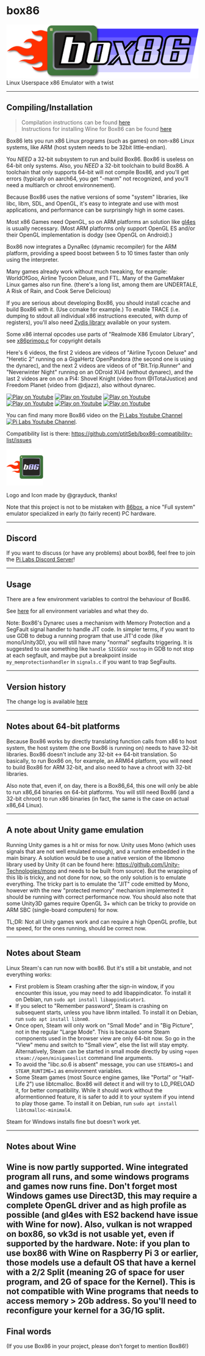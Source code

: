 # box86

![Official logo](img/Box86Logo.png "Official Logo")
Linux Userspace x86 Emulator with a twist

----

Compiling/Installation
----
> Compilation instructions can be found [here](COMPILE.md)  
> Instructions for installing Wine for Box86 can be found [here](X86WINE.md)  

Box86 lets you run x86 Linux programs (such as games) on non-x86 Linux systems, like ARM (host system needs to be 32bit little-endian).

You *NEED* a 32-bit subsystem to run and build Box86. Box86 is useless on 64-bit only systems. Also, you *NEED* a 32-bit toolchain to build Box86. A toolchain that only supports 64-bit will not compile Box86, and you'll get errors (typically on aarch64, you get "-marm" not recognized, and you'll need a multiarch or chroot environnement).

Because Box86 uses the native versions of some "system" libraries, like libc, libm, SDL, and OpenGL, it's easy to integrate and use with most applications, and performance can be surprisingly high in some cases.

Most x86 Games need OpenGL, so on ARM platforms an solution like [gl4es](https://github.com/ptitSeb/gl4es) is usually necessary. (Most ARM platforms only support OpenGL ES and/or their OpenGL implementation is dodgy (see OpenGL on Android).)

Box86 now integrates a DynaRec (dynamic recompiler) for the ARM platform, providing a speed boost between 5 to 10 times faster than only using the interpreter.

Many games already work without much tweaking, for example: WorldOfGoo, Airline Tycoon Deluxe, and FTL. Many of the GameMaker Linux games also run fine. (there's a long list, among them are UNDERTALE, A Risk of Rain, and Cook Serve Delicious)

If you are serious about developing Box86, you should install ccache and build Box86 with it. (Use ccmake for example.)
To enable TRACE (i.e. dumping to stdout all individual x86 instructions executed, with dump of registers), you'll also need [Zydis library](https://github.com/zyantific/zydis) available on your system.

Some x86 internal opcodes use parts of "Realmode X86 Emulator Library", see [x86primop.c](../src/emu/x86primop.c) for copyright details

Here's  6 videos, the first 2 videos are videos of "Airline Tycoon Deluxe" and "Heretic 2" running on a GigaHertz OpenPandora (the second one is using  the dynarec), and the next 2 videos are videos of of "Bit.Trip.Runner" and "Neverwinter Night" running on an ODroid XU4 (without dynarec), and the last 2  videos are on on a Pi4: Shovel Knight (video from @ITotalJustice) and Freedom Planet (video from @djazz), also without dynarec.

[![Play on Youtube](https://img.youtube.com/vi/bLt0hMoFDLk/3.jpg)](https://www.youtube.com/watch?v=bLt0hMoFDLk) [![Play on Youtube](https://img.youtube.com/vi/MM7kWYts7IA/3.jpg)](https://www.youtube.com/watch?v=MM7kWYts7IA) [![Play on Youtube](https://img.youtube.com/vi/8hr71S029Hg/1.jpg)](https://www.youtube.com/watch?v=8hr71S029Hg) [![Play on Youtube](https://img.youtube.com/vi/B4YN37z3-ws/1.jpg)](https://www.youtube.com/watch?v=B4YN37z3-ws) [![Play on Youtube](https://img.youtube.com/vi/xk8Q30mxqPg/1.jpg)](https://www.youtube.com/watch?v=xk8Q30mxqPg) [![Play on Youtube](https://img.youtube.com/vi/_QMRMVvYrqU/1.jpg)](https://www.youtube.com/watch?v=_QMRMVvYrqU)

You can find many more Box86 video on the [Pi Labs Youtube Channel](https://www.youtube.com/channel/UCgfQjdc5RceRlTGfuthBs7g) [![Pi Labs Youtube Channel](https://yt3.ggpht.com/a/AATXAJyMeWrgCjs78gr6To6yX4KtDPUCS7hsbX1rRA=s100-c-k-c0xffffffff-no-rj-mo)](https://www.youtube.com/channel/UCgfQjdc5RceRlTGfuthBs7g).

Compatibility list is there: https://github.com/ptitSeb/box86-compatibility-list/issues

<img src="img/Box86Icon.png" width="96" height="96">

Logo and Icon made by @grayduck, thanks!

Note that this project is not to be mistaken with [86box](https://github.com/86Box/86Box), a nice "Full system" emulator specialized in early (to fairly recent) PC hardware.

----

Discord
----

If you want to discuss (or have any problems) about box86, feel free to join the [Pi Labs Discord Server](https://discord.gg/Fh8sjmu)!

----

Usage
----

There are a few environment variables to control the behaviour of Box86.

See [here](USAGE.md) for all environment variables and what they do.

Note: Box86's Dynarec uses a mechanism with Memory Protection and a SegFault signal handler to handle JIT code. In simpler terms, if you want to use GDB to debug a running program that use JIT'd code (like mono/Unity3D), you will still have many "normal" segfaults triggering. It is suggested to use something like `handle SIGSEGV nostop` in GDB to not stop at each segfault, and maybe put a breakpoint inside `my_memprotectionhandler` in `signals.c` if you want to trap SegFaults.

----

Version history
----

The change log is available [here](CHANGELOG.md)

----

Notes about 64-bit platforms
----

Because Box86 works by directly translating function calls from x86 to host system, the host system (the one Box86 is running on) needs to have 32-bit libraries. Box86 doesn't include any 32-bit <-> 64-bit translation. So basically, to run Box86 on, for example, an ARM64 platform, you will need to build Box86 for ARM 32-bit, and also need to have a chroot with 32-bit libraries.

Also note that, even if, on day, there is a Box86_64, this one will only be able to run x86_64 binaries on 64-bit platforms. You will still need Box86 (and a 32-bit chroot) to run x86 binaries (in fact, the same is the case on actual x86_64 Linux).

----

A note about Unity game emulation
----

Running Unity games is a hit or miss for now. Unity uses Mono (which uses signals that are not well emulated enough), and a runtime embedded in the main binary. A solution would be to use a native version of the libmono library used by Unity (it can be found here: https://github.com/Unity-Technologies/mono and needs to be built from source). But the wrapping of this lib is tricky, and not done for now, so the only solution is to emulate everything. The tricky part is to emulate the "JIT" code emitted by Mono, however with the new "protected memory" mechanism implemented it should be running with correct performance now.
You should also note that some Unity3D games require OpenGL 3+ which can be tricky to provide on ARM SBC (single-board computers) for now.

TL;DR: Not all Unity games work and can require a high OpenGL profile, but the speed, for the ones running, should be correct now.

----

Notes about Steam
----

Linux Steam's can run now with box86. But it's still a bit unstable, and not everything works:
- First problem is Steam crashing after the sign-in window, if you encounter this issue, you may need to add libappindicator. To install it on Debian, run `sudo apt install libappindicator1`.
- If you select to "Remember password", Steam is crashing on subsequent starts, unless you have libnm intalled. To install it on Debian, run `sudo apt install libnm0`.
- Once open, Steam will only work on "Small Mode" and in "Big Picture", not in the regular "Large Mode". This is because some Steam components used in the browser view are only 64-bit now. So go in the "View" menu and switch to "Small view", else the list will stay empty. Alternatively, Steam can be started in small mode directly by using `+open steam://open/minigameslist` command line arguments.
- To avoid the "libc.so.6 is absent" message, you can use `STEAMOS=1` and `STEAM_RUNTIME=1` as environment variables. 
- Some Steam games (most Source engine games, like "Portal" or "Half-Life 2") use libtcmalloc. Box86 will detect it and will try to LD_PRELOAD it, for better compatibility. While it should work without the aformentionned feature, it is safer to add it to your system if you intend to play those game. To install it on Debian, run `sudo apt install libtcmalloc-minimal4`.

Steam for Windows installs fine but doesn't work yet.

----

Notes about Wine
----

Wine is now partly supported. Wine integrated program all runs, and some windows programs and games now runs fine. Don't forget most Windows games use Direct3D, this may require a complete OpenGL driver and as high profile as possible (and gl4es with ES2 backend have issue with Wine for now). Also, vulkan is not wrapped on box86, so vk3d is not usable yet, even if supported by the hardware.
Note: if you plan to use box86 with Wine on Raspberry Pi 3 or earlier, those models use a default OS that have a kernel with a 2/2 Split (meaning 2G of space for user program, and 2G of space for the Kernel). This is not compatible with Wine programs that needs to access memory > 2Gb address. So you'll need to reconfigure your kernel for a 3G/1G split.
----

Final words
----

(If you use Box86 in your project, please don't forget to mention Box86!)
